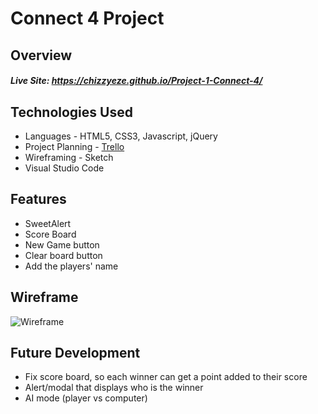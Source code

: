 # Connect 4 Project

## Overview

##### Live Site: https://chizzyeze.github.io/Project-1-Connect-4/

## Technologies Used

* Languages - HTML5, CSS3, Javascript, jQuery
* Project Planning - [Trello](https://trello.com/b/SLmH7AoT/wdi-project-1-connect-4#)
* Wireframing - Sketch
* Visual Studio Code

## Features

* SweetAlert
* Score Board
* New Game button
* Clear board button
* Add the players' name

## Wireframe
![Wireframe](https://github.com/ChizzyEze/Project-1-Connect-4/blob/master/wireframes/connect-4-wireframe.png)

## Future Development

* Fix score board, so each winner can get a point added to their score
* Alert/modal that displays who is the winner
* AI mode (player vs computer)

